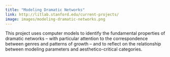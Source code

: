 ```yaml
---
title: "Modeling Dramatic Networks"
link: http://litlab.stanford.edu/current-projects/
image: images/modeling-dramatic-networks.png
---
```

This project uses computer models to identify the fundamental properties of dramatic networks – with particular attention to the correspondence between genres and patterns of growth – and to reflect on the relationship between modeling parameters and aesthetico-critical categories.
